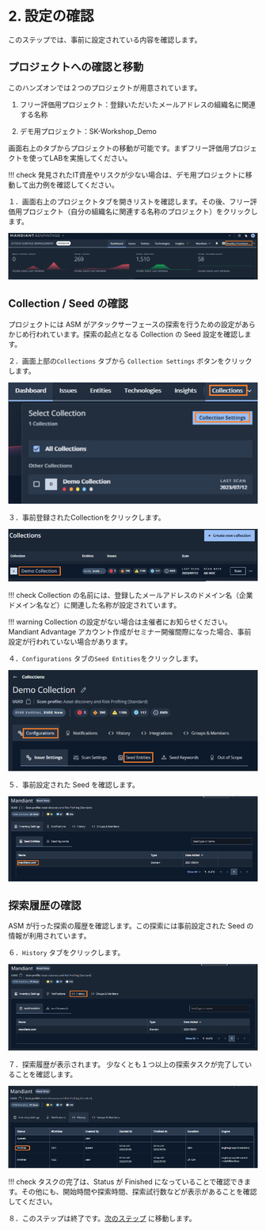 # 2. 設定の確認

このステップでは、事前に設定されている内容を確認します。

## プロジェクトへの確認と移動

このハンズオンでは２つのプロジェクトが用意されています。

1. フリー評価用プロジェクト：登録いただいたメールアドレスの組織名に関連する名称

2.  デモ用プロジェクト：SK-Workshop_Demo

画面右上のタブからプロジェクトの移動が可能です。まずフリー評価用プロジェクトを使ってLABを実施してください。

!!! check
    発見されたIT資産やリスクが少ない場合は、デモ用プロジェクトに移動して出力例を確認してください。

１．画面右上のプロジェクトタブを開きリストを確認します。その後、フリー評価用プロジェクト（自分の組織名に関連する名称のプロジェクト）をクリックします。

![](images/2023-07-13-12-21-53-image.png)

## Collection / Seed の確認

プロジェクトには ASM がアタックサーフェースの探索を行うための設定があらかじめ行われています。探索の起点となる Collection の Seed 設定を確認します。

２．画面上部の`Collections` タブから `Collection Settings` ボタンをクリックします。

![](images/2022-08-04-15-58-06-image.png)

３．事前登録されたCollectionをクリックします。

![](images/2022-08-04-16-02-06-image.png)

!!! check
    Collection の名前には、登録したメールアドレスのドメイン名（企業ドメイン名など）に関連した名称が設定されています。

!!! warning
    Collection の設定がない場合は主催者にお知らせください。Mandiant Advantage アカウント作成がセミナー開催間際になった場合、事前設定が行われていない場合があります。

４．`Configurations` タブの`Seed Entities`をクリックします。

![](images/2023-07-13-11-49-00-image.png)

５．事前設定された Seed を確認します。

![](images/2022-08-04-16-09-01-image.png)

## 探索履歴の確認

ASM が行った探索の履歴を確認します。この探索には事前設定された Seed の情報が利用されています。

６．`History` タブをクリックします。

![](images/2022-08-04-16-03-41-image.png)

７．探索履歴が表示されます。
少なくとも１つ以上の探索タスクが完了していることを確認します。

![](images/2022-08-04-16-10-40-image.png)

!!! check 
    タスクの完了は、Status が Finished になっていることで確認できます。その他にも、開始時間や探索時間、探索試行数などが表示があることを確認してください。

８．このステップは終了です。[<u>次のステップ</u>](../031-check-dashboard) に移動します。
